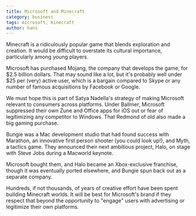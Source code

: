 ```yaml
---
title: Microsoft and Minecraft
category: business
tags: microsoft, minecraft
author: hans
---
```


Minecraft is a ridiculously popular game that blends exploration and creation. It would be difficult to overstate its cultural importance, particularly among young players.

Microsoft has purchased Mojang, the company that develops the game, for $2.5 billion dollars. That may sound like a lot, but it's probably well under $25 per (very) active user, which is a bargain compared to Skype or any number of famous acquisitions by Facebook or Google.

We must hope this is part of Satya Nadella's strategy of making Microsoft relevant to consumers across platforms. Under Ballmer, Microsoft suppressed their own Zune and Office apps for iOS out or fear of legitimizing any competitor to Windows. That Redmond of old also made a big gaming purchase.

Bungie was a Mac development studio that had found success with Marathon, an innovative first person shooter (you could look up!), and Myth, a tactics game. They announced their next ambitious project, Halo, on stage with Steve Jobs during a Macworld keynote.

Microsoft bought them, and Halo became an Xbox-exclusive franchise, though it was eventually ported elsewhere, and Bungie spun back out as a separate company.

Hundreds, if not thousands, of years of creative effort have been spent building Minecraft worlds. It will be best for Microsoft's brand if they respect that beyond the opportunity to "engage" users with advertising or legitimize their own platforms.
